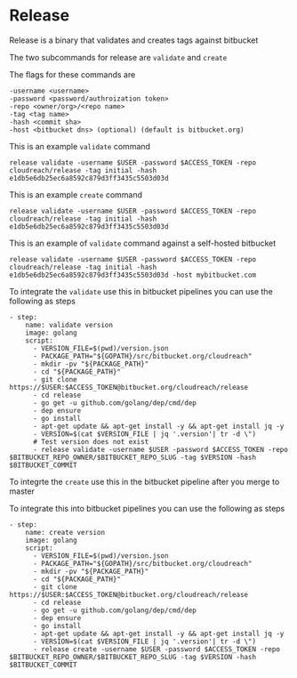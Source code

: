 # Release

Release is a binary that validates and creates tags against bitbucket

The two subcommands for release are `validate` and `create`

The flags for these commands are 

```
-username <username>
-password <password/authroization token> 
-repo <owner/org>/<repo name>
-tag <tag name>
-hash <commit sha>
-host <bitbucket dns> (optional) (default is bitbucket.org)
```

This is an example `validate` command

```
release validate -username $USER -password $ACCESS_TOKEN -repo cloudreach/release -tag initial -hash e1db5e6db25ec6a8592c879d3ff3435c5503d03d
```

This is an example `create` command

```
release validate -username $USER -password $ACCESS_TOKEN -repo cloudreach/release -tag initial -hash e1db5e6db25ec6a8592c879d3ff3435c5503d03d
```

This is an example of `validate` command against a self-hosted bitbucket
```
release validate -username $USER -password $ACCESS_TOKEN -repo cloudreach/release -tag initial -hash e1db5e6db25ec6a8592c879d3ff3435c5503d03d -host mybitbucket.com
```

To integrate the `validate` use this in bitbucket pipelines you can use the following as steps

```
- step:
    name: validate version
    image: golang
    script:
      - VERSION_FILE=$(pwd)/version.json
      - PACKAGE_PATH="${GOPATH}/src/bitbucket.org/cloudreach"
      - mkdir -pv "${PACKAGE_PATH}"
      - cd "${PACKAGE_PATH}"
      - git clone https://$USER:$ACCESS_TOKEN@bitbucket.org/cloudreach/release
      - cd release
      - go get -u github.com/golang/dep/cmd/dep
      - dep ensure
      - go install
      - apt-get update && apt-get install -y && apt-get install jq -y
      - VERSION=$(cat $VERSION_FILE | jq '.version'| tr -d \")
      # Test version does not exist
      - release validate -username $USER -password $ACCESS_TOKEN -repo $BITBUCKET_REPO_OWNER/$BITBUCKET_REPO_SLUG -tag $VERSION -hash $BITBUCKET_COMMIT

```

To integrte the `create` use this in the bitbucket pipeline after you merge to master

To integrate this into bitbucket pipelines you can use the following as steps

```
- step:
    name: create version
    image: golang
    script:
      - VERSION_FILE=$(pwd)/version.json
      - PACKAGE_PATH="${GOPATH}/src/bitbucket.org/cloudreach"
      - mkdir -pv "${PACKAGE_PATH}"
      - cd "${PACKAGE_PATH}"
      - git clone https://$USER:$ACCESS_TOKEN@bitbucket.org/cloudreach/release
      - cd release
      - go get -u github.com/golang/dep/cmd/dep
      - dep ensure
      - go install
      - apt-get update && apt-get install -y && apt-get install jq -y
      - VERSION=$(cat $VERSION_FILE | jq '.version'| tr -d \")
      - release create -username $USER -password $ACCESS_TOKEN -repo $BITBUCKET_REPO_OWNER/$BITBUCKET_REPO_SLUG -tag $VERSION -hash $BITBUCKET_COMMIT
```
